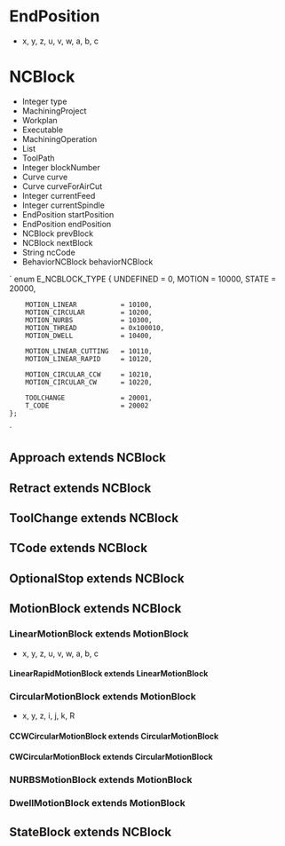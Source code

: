 # EndPosition
 - x, y, z, u, v, w, a, b, c
 
# NCBlock
 - Integer type
 - MachiningProject
 - Workplan
 - Executable
 - MachiningOperation
 - List<ToolPath>
 - ToolPath
 - Integer blockNumber
 - Curve curve
 - Curve curveForAirCut
 - Integer currentFeed
 - Integer currentSpindle
 - EndPosition startPosition
 - EndPosition endPosition
 - NCBlock prevBlock
 - NCBlock nextBlock
 - String ncCode
 - BehaviorNCBlock behaviorNCBlock
 
 `
 enum E_NCBLOCK_TYPE
	{
		UNDEFINED				= 0,
		MOTION					= 10000,
		STATE					= 20000,

		MOTION_LINEAR			= 10100,
		MOTION_CIRCULAR			= 10200,
		MOTION_NURBS			= 10300,
		MOTION_THREAD			= 0x100010,
		MOTION_DWELL			= 10400,

		MOTION_LINEAR_CUTTING	= 10110,
		MOTION_LINEAR_RAPID		= 10120,

		MOTION_CIRCULAR_CCW		= 10210,
		MOTION_CIRCULAR_CW		= 10220,

		TOOLCHANGE				= 20001,
		T_CODE					= 20002
	};
  `
 
## Approach extends NCBlock

## Retract extends NCBlock

## ToolChange extends NCBlock

## TCode extends NCBlock

## OptionalStop extends NCBlock

## MotionBlock extends NCBlock

### LinearMotionBlock extends MotionBlock
 - x, y, z, u, v, w, a, b, c

#### LinearRapidMotionBlock extends LinearMotionBlock

### CircularMotionBlock extends MotionBlock
 - x, y, z, i, j, k, R
 
#### CCWCircularMotionBlock extends CircularMotionBlock

#### CWCircularMotionBlock extends CircularMotionBlock

### NURBSMotionBlock extends MotionBlock

### DwellMotionBlock extends MotionBlock

## StateBlock extends NCBlock
